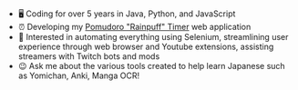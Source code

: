 - 🖥️ Coding for over 5 years in Java, Python, and JavaScript
- ⏰ Developing my [Pomudoro "Rainpuff" Timer](https://github.com/ricky-taing/pomudoro-timer) web application
- 🔭 Interested in automating everything using Selenium, streamlining user experience through web browser and Youtube extensions, assisting streamers with Twitch bots and mods
- 😉 Ask me about the various tools created to help learn Japanese such as Yomichan, Anki, Manga OCR!

<!--
**ricky-taing/ricky-taing** is a ✨ _special_ ✨ repository because its `README.md` (this file) appears on your GitHub profile.

Here are some ideas to get you started:

- 🔭 I’m currently working on ...
- 🌱 I’m currently learning ...
- 👯 I’m looking to collaborate on ...
- 🤔 I’m looking for help with ...
- 💬 Ask me about ...
- 📫 How to reach me: ...
- 😄 Pronouns: ...
- ⚡ Fun fact: ...
-->
